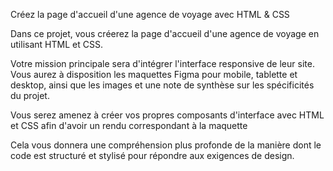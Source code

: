 Créez la page d'accueil d'une agence de voyage avec HTML & CSS

Dans ce projet, vous créerez la page d'accueil d'une agence de voyage en utilisant HTML et CSS.

Votre mission principale sera d'intégrer l'interface responsive de leur site. Vous aurez à disposition les maquettes Figma pour mobile, tablette et desktop, ainsi que les images et une note de synthèse sur les spécificités du projet.

Vous serez amenez à créer vos propres composants d'interface avec HTML et CSS afin d'avoir un rendu correspondant à la maquette

Cela vous donnera une compréhension plus profonde de la manière dont le code est structuré et stylisé pour répondre aux exigences de design.
